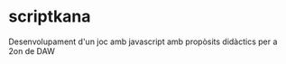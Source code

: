 scriptkana
==========

Desenvolupament d'un joc amb javascript amb propòsits didàctics per a 2on de DAW